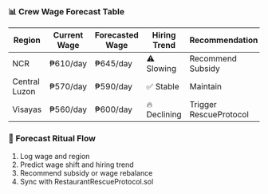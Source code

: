 ### 📊 Crew Wage Forecast Table
| Region         | Current Wage | Forecasted Wage | Hiring Trend | Recommendation         |
|----------------|---------------|------------------|---------------|------------------------|
| NCR            | ₱610/day      | ₱645/day         | ⚠️ Slowing     | Recommend Subsidy  
| Central Luzon  | ₱570/day      | ₱590/day         | ✅ Stable       | Maintain  
| Visayas        | ₱560/day      | ₱600/day         | 🔥 Declining    | Trigger RescueProtocol  

### 🔄 Forecast Ritual Flow
1. Log wage and region  
2. Predict wage shift and hiring trend  
3. Recommend subsidy or wage rebalance  
4. Sync with RestaurantRescueProtocol.sol
